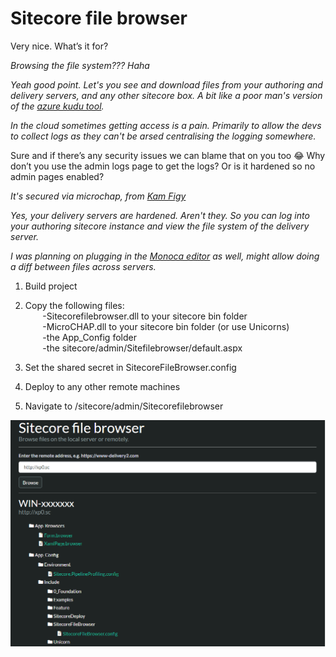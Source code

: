 # Sitecore file browser

Very nice.  What’s it for?

<em>Browsing the file system??? Haha</em>

<em>Yeah good point. Let's you see and download files from your authoring and delivery servers, and any other sitecore box. A bit like a poor man's version of the [azure kudu tool](https://github.com/projectkudu/kudu).</em>

<em>In the cloud sometimes getting access is a pain. 
Primarily to allow the devs to collect logs as they can't be arsed centralising the logging somewhere.</em>

Sure and if there’s any security issues we can blame that on you too :joy:
Why don’t you use the admin logs page to get the logs? Or is it hardened so no admin pages enabled?

<em>It's secured via microchap, from [Kam Figy](https://github.com/kamsar/MicroCHAP)</em>

<em>Yes, your delivery servers are hardened. Aren't they.  So you can log into your authoring sitecore instance and view the file system of the delivery server.</em>

<em>I was planning on plugging in the [Monoca editor](https://github.com/Microsoft/monaco-editor) as well, might allow doing a diff between files across servers.</em>

1. Build project

2. Copy the following files:<br/>
&nbsp;&nbsp;&nbsp;&nbsp;&nbsp;&nbsp; -Sitecorefilebrowser.dll to your sitecore bin folder<br/>
&nbsp;&nbsp;&nbsp;&nbsp;&nbsp;&nbsp; -MicroCHAP.dll to your sitecore bin folder (or use Unicorns)<br/>
&nbsp;&nbsp;&nbsp;&nbsp;&nbsp;&nbsp; -the App_Config folder<br/>
&nbsp;&nbsp;&nbsp;&nbsp;&nbsp;&nbsp; -the sitecore/admin/Sitefilebrowser/default.aspx<br/>

3. Set the shared secret in SitecoreFileBrowser.config

4. Deploy to any other remote machines

5. Navigate to /sitecore/admin/Sitecorefilebrowser


![alt text](https://github.com/benmcevoy/SitecoreFileBrowser/blob/master/readme.PNG "A screenshot")
